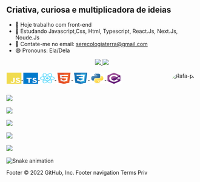  ## Criativa, curiosa e multiplicadora de ideias

- 🔭 Hoje trabalho com front-end
- 🌱 Estudando Javascript,Css, Html, Typescript, React.Js, Next.Js, Noude.Js
- 📧 Contate-me no email: serecologiaterra@gmail.com
- 😄 Pronouns: Ela/Dela


<div align="center">
  <a href="https://github.com/terceirolho">
  <img height="180em" src="https://github-readme-stats.vercel.app/api?username=terceirolho&show_icons=true&theme=dracula&include_all_commits=true&count_private=true"/>
  <img height="180em" src="https://github-readme-stats.vercel.app/api/top-langs/?username=terceirolho&layout=compact&langs_count=7&theme=dracula-dark"/>
</div>

<div style="display: inline_block"><br>
  <img align="center" alt="Rafa-Js" height="30" width="40" src="https://raw.githubusercontent.com/devicons/devicon/master/icons/javascript/javascript-plain.svg">
  <img align="center" alt="Rafa-Ts" height="30" width="40" src="https://raw.githubusercontent.com/devicons/devicon/master/icons/typescript/typescript-plain.svg">
  <img align="center" alt="Rafa-React" height="30" width="40" src="https://raw.githubusercontent.com/devicons/devicon/master/icons/react/react-original.svg">
  <img align="center" alt="Rafa-HTML" height="30" width="40" src="https://raw.githubusercontent.com/devicons/devicon/master/icons/html5/html5-original.svg">
  <img align="center" alt="Rafa-CSS" height="30" width="40" src="https://raw.githubusercontent.com/devicons/devicon/master/icons/css3/css3-original.svg">
  <img align="center" alt="Rafa-Python" height="30" width="40" src="https://raw.githubusercontent.com/devicons/devicon/master/icons/python/python-original.svg">
  <img align="center" alt="Rafa-Csharp" height="30" width="40" src="https://raw.githubusercontent.com/devicons/devicon/master/icons/csharp/csharp-original.svg">
  <img align="right" alt="Rafa-pic" height="150" style="border-radius:50px;" src="https://media-exp1.licdn.com/dms/image/D4D35AQFftUYAl6vzZQ/profile-framedphoto-shrink_400_400/0/1670530838546?e=1671213600&v=beta&t=CamZcRwSvGpeG5LGcD6xZ42HkofrAgXfLVO5XOzzNDY">
</div>
  
  ##
 
<div> 
  <a href="https://www.youtube.com/channel/UCMbeuDEF611NdlmlHyEjKJg" target="_blank"><img src="https://img.shields.io/badge/YouTube-FF0000?style=for-the-badge&logo=youtube&logoColor=white" target="_blank"></a>

 <a href="https://discord.gg/terceirolho#5621" target="_blank"><img src="https://img.shields.io/badge/Discord-7289DA?style=for-the-badge&logo=discord&logoColor=white" target="_blank"></a> 

  <a href = "mailto:serecologiaterra@gmail.com"><img src="https://img.shields.io/badge/-Gmail-%23333?style=for-the-badge&logo=gmail&logoColor=white" target="_blank"></a>

  <a href="https://www.linkedin.com/in/leticiagonc-45875016a" target="_blank"><img src="https://img.shields.io/badge/-LinkedIn-%230077B5?style=for-the-badge&logo=linkedin&logoColor=white" target="_blank"></a> 
 
  <a href="https://www.behance.com/lliara" target="_blank"><img src="https://img.shields.io/badge/-Behance-blue?style=for-the-badge&logo=behance&logoColor=white" target="_blank"></a> 
 
  ![Snake animation](https://github.com/terceirolho/workflows/blob/output/github-contribution-grid-snake.svg)
 
</div>
Footer
© 2022 GitHub, Inc.
Footer navigation
Terms
Priv
